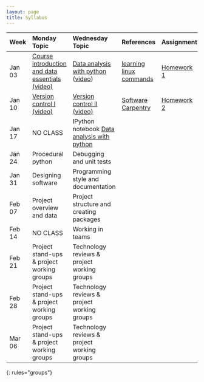 ```yaml
---
layout: page
title: Syllabus
---
```


| Week  | Monday Topic | Wednesday Topic | References | Assignment |
|:------------|:-------------|:----------------|:-------------------|:-------------|
|Jan 03 |[Course introduction and data essentials](https://drive.google.com/open?id=0B_5opJbPTdCOaTJROC1kdi1xdjg) [(video)](https://uw.hosted.panopto.com/Panopto/Pages/Viewer.aspx?id=8b250715-07ed-45b6-b3b8-cb7872934367)  |[Data analysis with python](https://github.com/UWSEDS/LectureNotes/blob/master/2016-01-06-Python-and-Data/) ([video](https://uw.hosted.panopto.com/Panopto/Pages/Viewer.aspx?id=d380c508-fe15-414f-8ca0-a79a0aeef047))  |[learning linux commands](http://linuxcommand.org/lc3_learning_the_shell.php)| [Homework 1](https://docs.google.com/document/d/1mxF8YyXCk4EPgfQF6xLXAZM1akhQ0WEg-Rp7Sp_BfYI/edit?usp=sharing)|
|Jan 10 | [Version control I](https://drive.google.com/file/d/0B2W0sLi5wYs7Z1F1aFk0SmxxMmc/view?usp=sharing) [(video)](https://uw.hosted.panopto.com/Panopto/Pages/Viewer.aspx?id=02cb6f86-70ff-4f71-a2c1-a0d8c8150fc7)   |[Version control II](https://drive.google.com/file/d/0B2W0sLi5wYs7VzN1cW9VTHNoR28/view?usp=sharing) [(video)](https://uw.hosted.panopto.com/Panopto/Pages/Viewer.aspx?id=6db079c8-f60f-4eb5-a282-18e683669f10) |[Software Carpentry](http://swcarpentry.github.io/git-novice/)| [Homework 2](https://docs.google.com/a/uw.edu/document/d/1FDPZgYsUdGPCc9VyDHTOPnUT73KZSaB0P40SUmExIDQ/edit?usp=sharing)|
|Jan 17 |NO CLASS   |IPython notebook  [Data analysis with python](https://github.com/UWSEDS/LectureNotes/tree/master/2016-01-20-IPython-Notebook-In-Depth) |||
|Jan 24 |Procedural python   |Debugging and unit tests  |||
|Jan 31 |Designing software   |Programming style and documentation  |||
|Feb 07 |Project overview and data   |Project structure and creating packages  |||
|Feb 14 |NO CLASS   |Working in teams  |||
|Feb 21 |Project stand-ups & project working groups   |Technology reviews & project working groups  |||
|Feb 28 |Project stand-ups & project working groups   |Technology reviews & project working groups  |||
|Mar 06 |Project stand-ups & project working groups   |Technology reviews & project working groups  |||
{: rules="groups"}
